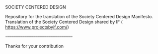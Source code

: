 SOCIETY CENTERED DESIGN

Repository for the translation of the Society Centered Design Manifesto.
Translation of the Society Centered Design shared by IF ( https://www.projectsbyif.com/)

-––––––––––––––––––––––––––––––

Thanks for your contribution
